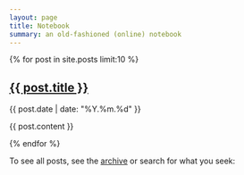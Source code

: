 ```yaml
---
layout: page
title: Notebook
summary: an old-fashioned (online) notebook
---
```


{% for post in site.posts limit:10 %}

<h2><a href="{{ post.url }}">{{ post.title }}</a></h2>   
<p class="post-metadata">{{ post.date | date: "%Y.%m.%d" }}</p>

{{ post.content }}

{% endfor %}

To see all posts, see the [archive](archive.html) or search for what you seek:

